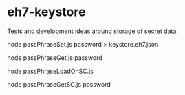 # eh7-keystore

Tests and development ideas around storage of secret data.

node passPhraseSet.js password > keystore.eh7.json

node passPhraseGet.js password

node passPhraseLoadOnSC.js 

node passPhraseGetSC.js password

